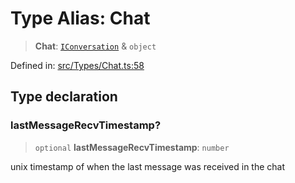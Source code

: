 # Type Alias: Chat

> **Chat**: [`IConversation`](../namespaces/proto/interfaces/IConversation.md) & `object`

Defined in: [src/Types/Chat.ts:58](https://github.com/Fokusdotid/bail/blob/cf6cc85134e12081bc635cea02cc0eee74033a81/src/Types/Chat.ts#L58)

## Type declaration

### lastMessageRecvTimestamp?

> `optional` **lastMessageRecvTimestamp**: `number`

unix timestamp of when the last message was received in the chat
